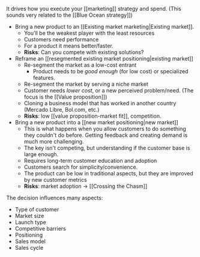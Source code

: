 It drives how you execute your [[marketing]] strategy and spend. (This sounds very related to the [[Blue Ocean strategy]])

- Bring a new product to an [[Existing market marketing|Existing market]].
	- You'll be the weakest player with the least resources
	- Customers need performance
	- For a product it means better/faster. 
	- **Risks**: Can you compete with existing solutions? 
- Reframe an [[resegmented existing market positioning|existing market]]
	- Re-segment the market as a low-cost entrant
		-  Product needs to be *good enough* (for low cost) or specialized features.
	- Re-segment the market by serving a niche market
	- Customer needs *lower cost*, or a new perceived problem/need. (The focus is the [[Value proposition]]) 
	- Cloning a business model that has worked in another country (Mercado Libre, Bol.com, etc.)
	- **Risks**: low [[value proposition-market fit]], competition. 
- Bring a new product into a [[new market positioning|new market]]
	- This is what happens when you allow customers to do something they couldn't do before. Getting feedback and creating demand is much more challenging. 
	- The key isn't competing, but understanding if the customer base is large enough. 
	- Requires long-term customer education and adoption
	- Customers search for simplicity/convenience. 
	- The product can be low in traditional aspects, but they are improved by new customer metrics
	- **Risks**: market adoption -> [[Crossing the Chasm]] 

The decision influences many aspects: 
- Type of customer
- Market size
- Launch type
- Competitive barriers
- Positioning
- Sales model
- Sales cycle